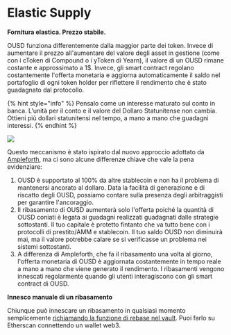 # Elastic Supply

**Fornitura elastica. Prezzo stabile.**

OUSD funziona differentemente dalla maggior parte dei token. Invece di aumentare il prezzo all'aumentare del valore degli asset in gestione \(come con i cToken di Compound o i yToken di Yearn\), il valore di un OUSD rimane costante e approssimato a 1$. Invece, gli smart contract regolano costantemente l'offerta monetaria e aggiorna automaticamente il saldo nel portafoglio di ogni token holder per riflettere il rendimento che è stato guadagnato dal protocollo.

{% hint style="info" %}
Pensalo come un interesse maturato sul conto in banca. L'unità per il conto e il valore del Dollaro Statunitense non cambia. Ottieni più dollari statunitensi nel tempo, a mano a mano che guadagni interessi.
{% endhint %}

![](../../.gitbook/assets/ousd_docs_graphics_4.png)

Questo meccanismo è stato ispirato dal nuovo approccio adottato da [ Ampleforth](https://www.ampleforth.org/), ma ci sono alcune differenze chiave che vale la pena evidenziare:

1. OUSD è supportato al 100% da altre stablecoin e non ha il problema di mantenersi ancorato al dollaro. Data la facilità di generazione e di riscatto degli OUSD, possiamo contare sulla presenza degli arbitraggisti per garantire l'ancoraggio.
2. Il ribasamento di OUSD aumenterà solo l'offerta poiché la quantità di OUSD coniati è legata ai guadagni realizzati guadagnati dalle strategie sottostanti. Il tuo capitale è protetto fintanto che va tutto bene con i protocolli di prestito/AMM e stablecoin. Il tuo saldo OUSD non diminuirà mai, ma il valore potrebbe calare se si verificasse un problema nei sistemi sottostanti.
3. A differenza di Ampleforth, che fa il ribasamento una volta al giorno, l'offerta monetaria di OUSD è aggiornata costantemente in tempo reale a mano a mano che viene generato il rendimento. I ribasamenti vengono innescati regolarmente quando gli utenti interagiscono con gli smart contract di OUSD.

**Innesco manuale di un ribasamento**

Chiunque può innescare un ribasamento in qualsiasi momento semplicemente [richiamando la funzione di rebase nel vault](https://etherscan.io/address/originvault.eth#writeProxyContract). Puoi farlo su Etherscan connettendo un wallet web3.

